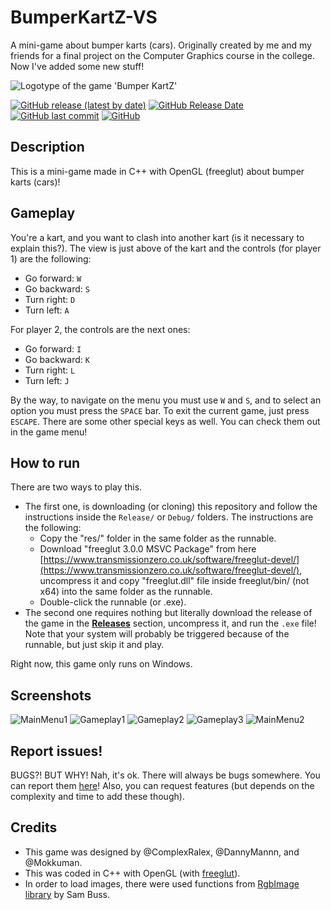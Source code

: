 # BumperKartZ-VS
A mini-game about bumper karts (cars). Originally created by me and my friends for a final project on the Computer Graphics course in the college. Now I've added some new stuff!

![Logotype of the game 'Bumper KartZ'](https://user-images.githubusercontent.com/47804156/120940456-034a2a00-c6e3-11eb-9a3d-e135d39ae921.png)

[![GitHub release (latest by date)](https://img.shields.io/github/v/release/ComplexRalex/BumperKartZ-VS)](https://github.com/ComplexRalex/BumperKartZ-VS/releases/latest) [![GitHub Release Date](https://img.shields.io/github/release-date/ComplexRalex/BumperKartZ-VS)](https://github.com/ComplexRalex/BumperKartZ-VS/releases/latest) [![GitHub last commit](https://img.shields.io/github/last-commit/ComplexRalex/BumperKartZ-VS)](https://github.com/ComplexRalex/BumperKartZ-VS/commit/master) [![GitHub](https://img.shields.io/github/license/ComplexRalex/BumperKartZ-VS)](https://github.com/ComplexRalex/BumperKartZ-VS/blob/master/LICENSE)

## Description
This is a mini-game made in C++ with OpenGL (freeglut) about bumper karts (cars)!

## Gameplay
You're a kart, and you want to clash into another kart (is it necessary to explain this?). The view is just above of the kart and the controls (for player 1) are the following:
* Go forward: ``W``
* Go backward: ``S``
* Turn right: ``D``
* Turn left: ``A``

For player 2, the controls are the next ones:
* Go forward: ``I``
* Go backward: ``K``
* Turn right: ``L``
* Turn left: ``J``

By the way, to navigate on the menu you must use ``W`` and ``S``, and to select an option you must press the ``SPACE`` bar. To exit the current game, just press ``ESCAPE``. There are some other special keys as well. You can check them out in the game menu!

## How to run
There are two ways to play this.
* The first one, is downloading (or cloning) this repository and follow the instructions inside the ``Release/`` or ``Debug/`` folders. The instructions are the following:
  * Copy the "res/" folder in the same folder as the runnable.
  * Download "freeglut 3.0.0 MSVC Package" from here [https://www.transmissionzero.co.uk/software/freeglut-devel/](https://www.transmissionzero.co.uk/software/freeglut-devel/), uncompress it and copy "freeglut.dll" file inside freeglut/bin/ (not x64) into the same folder as the runnable.
  * Double-click the runnable (or .exe).
* The second one requires nothing but literally download the release of the game in the [**Releases**](https://github.com/ComplexRalex/BumperKartZ-VS/releases) section, uncompress it, and run the ``.exe`` file! Note that your system will probably be triggered because of the runnable, but just skip it and play.

Right now, this game only runs on Windows.

## Screenshots
![MainMenu1](https://user-images.githubusercontent.com/47804156/120939128-1c9ba800-c6dc-11eb-8c88-003977583e83.png)
![Gameplay1](https://user-images.githubusercontent.com/47804156/120939250-cb3fe880-c6dc-11eb-8088-2c0d2d80350e.png)
![Gameplay2](https://user-images.githubusercontent.com/47804156/120939253-ced36f80-c6dc-11eb-853e-5ec55d8549ee.png)
![Gameplay3](https://user-images.githubusercontent.com/47804156/120939257-d0049c80-c6dc-11eb-921b-203d5c5fad04.png)
![MainMenu2](https://user-images.githubusercontent.com/47804156/120939259-d266f680-c6dc-11eb-9a1b-e1ef4330fc3b.png)

## Report issues!
BUGS?! BUT WHY! Nah, it's ok. There will always be bugs somewhere. You can report them [here](https://github.com/ComplexRalex/BumperKartZ-VS/issues/new/choose)! Also, you can request features (but depends on the complexity and time to add these though).

## Credits
* This game was designed by @ComplexRalex, @DannyMannn, and @Mokkuman.
* This was coded in C++ with OpenGL (with [freeglut](http://freeglut.sourceforge.net/)).
* In order to load images, there were used functions from [RgbImage library](https://www.math.ucsd.edu/~sbuss/MathCG2/OpenGLsoft/RgbImage/index.html) by Sam Buss.
